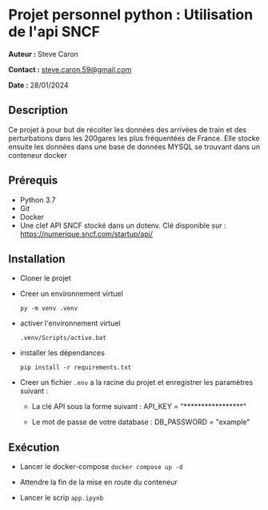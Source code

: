 # Projet personnel python : Utilisation de l'api SNCF

__Auteur :__ Steve Caron

__Contact :__ steve.caron.59@gmail.com

__Date :__ 28/01/2024

## Description

Ce projet à pour but de récolter les données des arrivées de train et des perturbations dans les 200gares les plus fréquentées de France. Elle stocke ensuite les données dans une base de données MYSQL se trouvant dans un conteneur docker

## Prérequis

* Python 3.7
* Git
* Docker
* Une clef API SNCF stocké dans un dotenv. Clé disponible sur : https://numerique.sncf.com/startup/api/

## Installation

* Cloner le projet

* Creer un environnement virtuel

    `` py -m venv .venv ``

* activer l'environnement virtuel

    `` .venv/Scripts/active.bat ``

* installer les dépendances

    `` pip install -r requirements.txt ``

* Creer un fichier ``.env`` a la racine du projet et enregistrer les paramètres suivant :

    * La clé API sous la forme suivant : API_KEY = "*****************"

    * Le mot de passe de votre database : DB_PASSWORD = "example"

## Exécution

* Lancer le docker-compose ``docker compose up -d``

* Attendre la fin de la mise en route du conteneur

* Lancer le scrip ``app.ipynb``